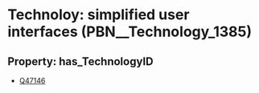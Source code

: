 # Technoloy: __simplified user interfaces__ (PBN__Technology_1385)

## Property: has_TechnologyID

* [Q47146](Q47146)

